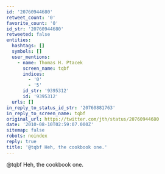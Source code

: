 ```yaml
---
id: '20760944680'
retweet_count: '0'
favorite_count: '0'
id_str: '20760944680'
retweeted: false
entities:
  hashtags: []
  symbols: []
  user_mentions:
    - name: Thomas H. Ptacek
      screen_name: tqbf
      indices:
        - '0'
        - '5'
      id_str: '9395312'
      id: '9395312'
  urls: []
in_reply_to_status_id_str: '20760881763'
in_reply_to_screen_name: tqbf
original_url: https://twitter.com/jth/status/20760944680
date: '2010-08-10T02:59:07.000Z'
sitemap: false
robots: noindex
reply: true
title: '@tqbf Heh, the cookbook one.'
---
```


@tqbf Heh, the cookbook one.
